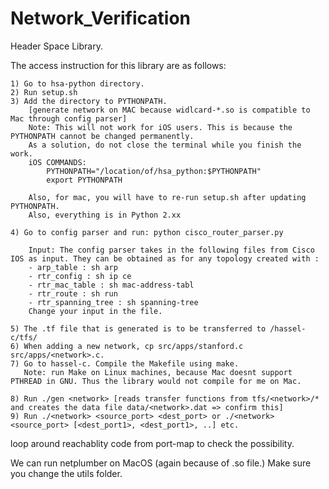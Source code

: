 # Network_Verification

Header Space Library.  

The access instruction for this library are as follows:

    1) Go to hsa-python directory.
    2) Run setup.sh
    3) Add the directory to PYTHONPATH. 
        [generate network on MAC because widlcard-*.so is compatible to Mac through config parser]  
        Note: This will not work for iOS users. This is because the PYTHONPATH cannot be changed permanently. 
        As a solution, do not close the terminal while you finish the work. 
        iOS COMMANDS:
            PYTHONPATH="/location/of/hsa_python:$PYTHONPATH"
            export PYTHONPATH
            
        Also, for mac, you will have to re-run setup.sh after updating PYTHONPATH.
        Also, everything is in Python 2.xx
        
    4) Go to config parser and run: python cisco_router_parser.py
        
        Input: The config parser takes in the following files from Cisco IOS as input. They can be obtained as for any topology created with :
        - arp_table : sh arp
        - rtr_config : sh ip ce
        - rtr_mac_table : sh mac-address-tabl
        - rtr_route : sh run
        - rtr_spanning_tree : sh spanning-tree
        Change your input in the file. 
        
    5) The .tf file that is generated is to be transferred to /hassel-c/tfs/
    6) When adding a new network, cp src/apps/stanford.c src/apps/<network>.c.
    7) Go to hassel-c. Compile the Makefile using make.
       Note: run Make on Linux machines, because Mac doesnt support PTHREAD in GNU. Thus the library would not compile for me on Mac.
       
    8) Run ./gen <network> [reads transfer functions from tfs/<network>/* and creates the data file data/<network>.dat => confirm this]
    9) Run ./<network> <source_port> <dest_port> or ./<network> <source_port> [<dest_port1>, <dest_port1>, ..] etc.




loop around reachablity code from port-map to check the possibility. 



We can run netplumber on MacOS (again because of .so file.) 
Make sure you change the utils folder. 
